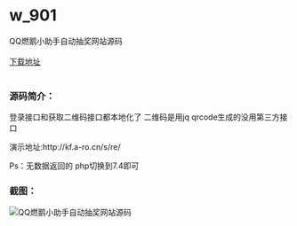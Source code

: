 # w_901
QQ燃鹅小助手自动抽奖网站源码
<br/></br>
[下载地址](https://www.uuid2.com/901.html "下载地址")
<br/></br>
<h3>源码简介：</h3>
<p>登录接口和获取二维码接口都本地化了 二维码是用jq qrcode生成的没用第三方接口<p>
<p>演示地址:http://kf.a-ro.cn/s/re/<p>
<p>Ps：无数据返回的 php切换到7.4即可<p>
<h3>截图：</h3>
<img src="https://www.uuid2.com/wp-content/uploads/img/202105/369b518874.png" alt="QQ燃鹅小助手自动抽奖网站源码">
